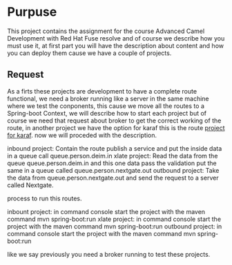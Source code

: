 <h1>Purpuse</h1>

This project contains the assignment for the course Advanced Camel Development with  Red Hat Fuse resolve and of course we describe
how you must use it, at first part you will have the description about content and how you can deploy them cause we have a couple of projects.

<h2>Request</h2>

As a firts these projects are development to have a complete route functional, we need a broker running like a server in the same machine where we test the 
conponents, this cause we move all the routes to a Spring-boot Context, we will describe how to start each project but of course we need that request about broker to 
get the correct working of the route, in another project we have the option for karaf this is the route <a href="https://github.com/ameleito/Assignment_Lab_Karaf.git">project for karaf</a>. now we will proceded with the description.

inbound project: Contain the route publish a service and put the inside data in a queue call queue.person.deim.in
xlate project: Read the data from the queue queue.person.deim.in and this one data pass the validation put the same in a queue called queue.person.nextgate.out
outbound project: Take the data from queue.person.nextgate.out and send the request to a server called Nextgate.

process to run this routes.

inbount project: in command console start the project with the maven command mvn spring-boot:run
xlate project: in command console start the project with the maven command mvn spring-boot:run
outbound project: in command console start the project with the maven command mvn spring-boot:run

like we say previously you need a broker running to test these projects.

